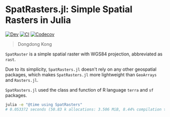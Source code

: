 # SpatRasters.jl: Simple Spatial Rasters in Julia

<!-- [![Stable](https://img.shields.io/badge/docs-stable-blue.svg)](https://jl-pkgs.github.io/SpatRasters.jl/stable) -->
[![Dev](https://img.shields.io/badge/docs-dev-blue.svg)](https://jl-pkgs.github.io/SpatRasters.jl/dev)
[![CI](https://github.com/jl-pkgs/SpatRasters.jl/actions/workflows/CI.yml/badge.svg)](https://github.com/jl-pkgs/SpatRasters.jl/actions/workflows/CI.yml)
[![Codecov](https://codecov.io/gh/jl-pkgs/SpatRasters.jl/branch/master/graph/badge.svg)](https://app.codecov.io/gh/jl-pkgs/SpatRasters.jl/tree/master)

> Dongdong Kong

`SpatRaster` is a simple spatial raster with WGS84 projection, abbreviated as
`rast`.

Due to its simplicity, `SpatRasters.jl` doesn't rely on any other geospatial
packages, which makes `SpatRasters.jl` more lightweight than `GeoArrays` and
`Rasters.jl`.

`SpatRasters.jl` used the class and function of R language `terra` and `sf`
packages.

```bash
julia -e "@time using SpatRasters"
# 0.053372 seconds (50.83 k allocations: 3.506 MiB, 8.44% compilation time)
```
